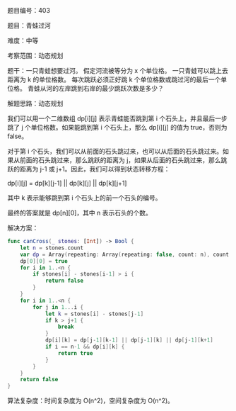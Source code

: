 题目编号：403

题目：青蛙过河

难度：中等

考察范围：动态规划

题干：一只青蛙想要过河。 假定河流被等分为 x 个单位格。 一只青蛙可以跳上去距离为 k 的单位格数。 每次跳跃必须正好跳 k 个单位格数或跳过河的最后一个单位格。 青蛙从河的左岸跳到右岸的最少跳跃次数是多少？

解题思路：动态规划

我们可以用一个二维数组 dp[i][j] 表示青蛙能否跳到第 i 个石头上，并且最后一步跳了 j 个单位格数。如果能跳到第 i 个石头上，那么 dp[i][j] 的值为 true，否则为 false。

对于第 i 个石头，我们可以从前面的石头跳过来，也可以从后面的石头跳过来。如果从前面的石头跳过来，那么跳跃的距离为 j，如果从后面的石头跳过来，那么跳跃的距离为 j-1 或 j+1。因此，我们可以得到状态转移方程：

dp[i][j] = dp[k][j-1] || dp[k][j] || dp[k][j+1]

其中 k 表示能够跳到第 i 个石头上的前一个石头的编号。

最终的答案就是 dp[n][0]，其中 n 表示石头的个数。

解决方案：

```swift
func canCross(_ stones: [Int]) -> Bool {
    let n = stones.count
    var dp = Array(repeating: Array(repeating: false, count: n), count: n)
    dp[0][0] = true
    for i in 1..<n {
        if stones[i] - stones[i-1] > i {
            return false
        }
    }
    for i in 1..<n {
        for j in 1...i {
            let k = stones[i] - stones[j-1]
            if k > j+1 {
                break
            }
            dp[i][k] = dp[j-1][k-1] || dp[j-1][k] || dp[j-1][k+1]
            if i == n-1 && dp[i][k] {
                return true
            }
        }
    }
    return false
}
```

算法复杂度：时间复杂度为 O(n^2)，空间复杂度为 O(n^2)。
